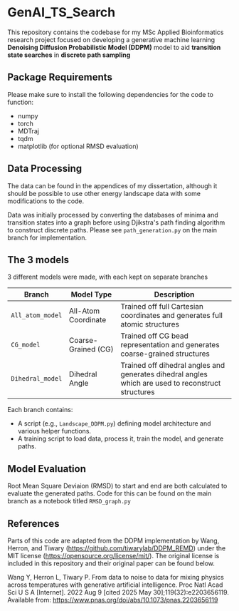 # GenAI_TS_Search
This repository contains the codebase for my MSc Applied Bioinformatics research project focused on developing a generative machine learning **Denoising Diffusion Probabilistic Model (DDPM)** model to aid **transition state searches** in **discrete path sampling**

## Package Requirements
Please make sure to install the following dependencies for the code to function:
- numpy
- torch
- MDTraj
- tqdm
- matplotlib (for optional RMSD evaluation)

## Data Processing

The data can be found in the appendices of my dissertation, although it should be possible to use other energy landscape data with some modifications to the code.

Data was initially processed by converting the databases of minima and transition states into a graph before using Djikstra's path finding algorithm to construct discrete paths. Please see `path_generation.py` on the main branch for implementation.

## The 3 models
3 different models were made, with each kept on separate branches

| Branch            | Model Type            | Description                                 |
|-------------------|------------------------|--------------------------------------------|
| `All_atom_model`  | All-Atom Coordinate    | Trained off full Cartesian coordinates and generates full atomic structures            |
| `CG_model`        | Coarse-Grained (CG)    | Trained off CG bead representation and generates coarse-grained structures                |
| `Dihedral_model`  | Dihedral Angle         | Trained off dihedral angles and generates dihedral angles which are used to reconstruct structures    |

Each branch contains:
- A script (e.g., `Landscape_DDPM.py`) defining model architecture and various helper functions.
- A training script to load data, process it, train the model, and generate paths.

## Model Evaluation

Root Mean Square Deviaion (RMSD) to start and end are both calculated to evaluate the generated paths. Code for this can be found on the main branch as a notebook titled `RMSD_graph.py`

## References
Parts of this code are adapted from the DDPM implementation by Wang, Herron, and Tiwary (https://github.com/tiwarylab/DDPM_REMD) under the MIT license (https://opensource.org/license/mit/). The original license is included in this repository and their original paper can be found below.

Wang Y, Herron L, Tiwary P. From data to noise to data for mixing physics across temperatures with generative artificial intelligence. Proc Natl Acad Sci U S A [Internet]. 2022 Aug 9 [cited 2025 May 30];119(32):e2203656119. Available from: https://www.pnas.org/doi/abs/10.1073/pnas.2203656119
